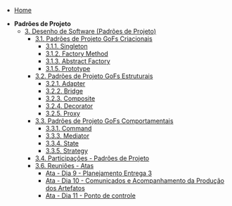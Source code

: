 - [Home](/)
<!-- - [Projetos](/Projeto/Projeto.md) -->

- **Padrões de Projeto**
  - [3. Desenho de Software (Padrões de Projeto)](/PadroesDeProjeto/3.PadroesDeProjeto.md)
    - [3.1. Padrões de Projeto GoFs Criacionais](/PadroesDeProjeto/3.1.GoFsCriacionais.md)
      - [3.1.1. Singleton](/PadroesDeProjeto/3.1.1GoFsCriacionais-Singleton.md)
      - [3.1.2. Factory Method](/PadroesDeProjeto/3.1.2.FactoryMethod.md)
      - [3.1.3. Abstract Factory](/PadroesDeProjeto/3.1.3.Abstract-factory.md)
      - [3.1.5. Prototype](/PadroesDeProjeto/3.1.5.Prototype.md)
    - [3.2. Padrões de Projeto GoFs Estruturais](/PadroesDeProjeto/3.2.GoFsEstruturais.md)
      - [3.2.1. Adapter](/PadroesDeProjeto/3.2.1.GoFsEstruturais-Adapter.md)
      - [3.2.2. Bridge](/PadroesDeProjeto/3.2.2.Bridge.md)
      - [3.2.3. Composite](/PadroesDeProjeto/3.2.3.Composite.md)
      - [3.2.4. Decorator](/PadroesDeProjeto/3.2.4.Decorator.md)
      - [3.2.5. Proxy](/PadroesDeProjeto/3.2.5.Proxy.md) 
    - [3.3. Padrões de Projeto GoFs Comportamentais](/PadroesDeProjeto/3.3.GoFsComportamentais.md)
      - [3.3.1. Command](/PadroesDeProjeto/3.3.1.GoFsComportamentais-Command)
      - [3.3.3. Mediator](/PadroesDeProjeto/3.3.3.Mediator.md)
      - [3.3.4. State](/PadroesDeProjeto/3.3.4GoFsComportamentais-State.md)
      - [3.3.5. Strategy](/PadroesDeProjeto/3.3.5.Strategy.md)
    - [3.4. Participações - Padrões de Projeto](/PadroesDeProjeto/3.4.ParticipacoesPadroes.md)
    <!-- - [3.5. Iniciativas Extras - Padrões de Projeto](/PadroesDeProjeto/3.5.IniciativasExtras.md) -->
    - [3.6. Reuniões - Atas](/PadroesDeProjeto/Atas/ReunioesEAtas.md)
      - [Ata - Dia 9 - Planejamento Entrega 3](/PadroesDeProjeto/Atas/Ata20052025.md)
      - [Ata - Dia 10 - Comunicados e Acompanhamento da Produção dos Artefatos](/PadroesDeProjeto/Atas/Ata27052025.md)
      - [Ata - Dia 11 - Ponto de controle](/PadroesDeProjeto/Atas/Ata31052025.md)
